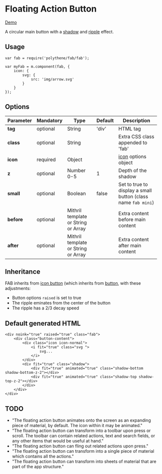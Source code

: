 # Floating Action Button

<a class="btn-demo" href="http://arthurclemens.github.io/Polythene-Examples/fab.html">Demo</a>

A circular main button with a [shadow](#shadow) and [ripple](#ripple) effect.


## Usage

	var fab = require('polythene/fab/fab');

	var myFab = m.component(fab, {
        icon: {
        	svg: {
        	    src: 'img/arrow.svg'
        	}
        }
    });


## Options

| **Parameter** |  **Mandatory** | **Type** | **Default** | **Description** |
| ------------- | -------------- | -------- | ----------- | --------------- |
| **tag** | optional | String | 'div' | HTML tag |
| **class** | optional | String |  | Extra CSS class appended to 'fab' |
| **icon** | required | Object |  | [icon](#icon) options object |
| **z** | optional | Number 0-5 | 1 | Depth of the shadow |
| **small** | optional | Boolean | false | Set to true to display a small button (class name `fab mini`) |
| **before** | optional | Mithril template or String or Array | | Extra content before main content |
| **after** | optional | Mithril template or String or Array | | Extra content after main content |


## Inheritance

FAB inherits from [icon button](#icon-button) (which inherits from [button](#button), with these adjustments:

* Button options `raised` is set to true
* The ripple eminates from the center of the button
* The ripple has a 2/3 decay speed


## Default generated HTML

	<div noink="true" raised="true" class="fab">
	    <div class="button-content">
	        <div class="icon icon-normal">
	            <i fit="true" class="svg ">
	                svg...
	            </i>
	        </div>
	        <div fit="true" class="shadow">
	            <div fit="true" animated="true" class="shadow-bottom shadow-bottom-z-2"></div>
	            <div fit="true" animated="true" class="shadow-top shadow-top-z-2"></div>
	        </div>
	    </div>
	</div>


## TODO

* "The floating action button animates onto the screen as an expanding piece of material, by default. The icon within it may be animated."
* "The floating action button can transform into a toolbar upon press or scroll. The toolbar can contain related actions, text and search fields, or any other items that would be useful at hand."
* "The floating action button can fling out related actions upon press."
* "The floating action button can transform into a single piece of material which contains all the actions."
* "The floating action button can transform into sheets of material that are part of the app structure."
